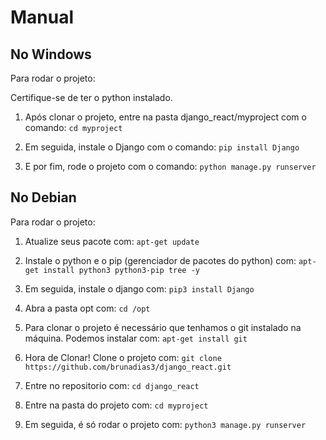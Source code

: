 ﻿# Manual
 
 ## No Windows

Para rodar o projeto:

Certifique-se de ter o python instalado.

1. Após clonar o projeto, entre na pasta django_react/myproject com o comando:
```cd myproject```

2. Em seguida, instale o Django com o comando:
```pip install Django```

3. E por fim, rode o projeto com o comando:
```python manage.py runserver```

## No Debian

Para rodar o projeto:

1. Atualize seus pacote com: 
```apt-get update```

2. Instale o python e o pip (gerenciador de pacotes do python) com:
```apt-get install python3 python3-pip tree -y```

3. Em seguida, instale o django com:
```pip3 install Django```

4. Abra a pasta opt com:
```cd /opt```

5. Para clonar o projeto é necessário que tenhamos o git instalado na máquina. Podemos instalar com:
```apt-get install git```

6. Hora de Clonar! Clone o projeto com:
```git clone https://github.com/brunadias3/django_react.git```

7. Entre no repositorio com:
```cd django_react```

8. Entre na pasta do projeto com:
```cd myproject```

9. Em seguida, é só rodar o projeto com:
```python3 manage.py runserver```
